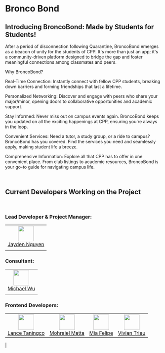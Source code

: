 # Bronco Bond

## Introducing BroncoBond: Made by Students for Students!

After a period of disconnection following Quarantine, BroncoBond emerges as a beacon of unity for the students of CPP. It's more than just an app; it's a community-driven platform designed to bridge the gap and foster meaningful connections among classmates and peers.

Why BroncoBond?

Real-Time Connection: Instantly connect with fellow CPP students, breaking down barriers and forming friendships that last a lifetime.

Personalized Networking: Discover and engage with peers who share your major/minor, opening doors to collaborative opportunities and academic support.

Stay Informed: Never miss out on campus events again. BroncoBond keeps you updated on all the exciting happenings at CPP, ensuring you're always in the loop.

Convenient Services: Need a tutor, a study group, or a ride to campus? BroncoBond has you covered. Find the services you need and seamlessly apply, making student life a breeze.

Comprehensive Information: Explore all that CPP has to offer in one convenient place. From club listings to academic resources, BroncoBond is your go-to guide for navigating campus life.

<br/>

## Current Developers Working on the Project

<br/>


### **Lead Developer & Project Manager:**  
|       |
| :---: |
| <img width="50" src="https://github.com/Jay7vn.png"/></br>[Jayden Nguyen](https://github.com/Jay7vn) |
|       |


### **Consultant:**  
|       |
| :---: |
| <img width="50" src="https://github.com/MichaelWuhu.png"/></br>[Michael Wu](https://github.com/MichaelWuhu) |
|       |


### **Frontend Developers:**  
|       |       |       |       |
| :---: | :---: | :---: | :---: |
| <img width="50" src="https://github.com/lancetaningco.png"/></br>[Lance Taningco](https://github.com/lancetaningco) | <img width="50" src="https://github.com/mohraielm.png"/></br>[Mohraiel Matta](https://github.com/mohraielm) |<img width="50" src="https://github.com/mialmf.png"/></br>[Mia Felipe](https://github.com/mialmf) | <img width="50" src="https://github.com/Vivian-Trieu.png"/></br>[Vivian Trieu](https://github.com/Vivian-Trieu) |
|